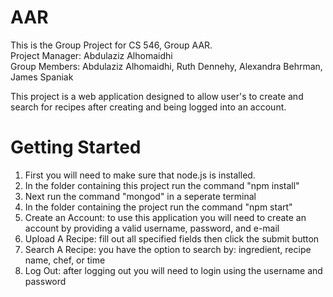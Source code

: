 # AAR

This is the Group Project for CS 546, Group AAR. <br />
Project Manager: Abdulaziz Alhomaidhi <br />
Group Members: Abdulaziz Alhomaidhi, Ruth Dennehy, Alexandra Behrman, James Spaniak <br />

This project is a web application designed to allow user's to create and search for recipes after creating and being logged into an account.

# Getting Started
1. First you will need to make sure that node.js is installed.
2. In the folder containing this project run the command "npm install"
3. Next run the command "mongod" in a seperate terminal 
4. In the folder containing the project run the command "npm start"
5. Create an Account: to use this application you will need to create an account by providing a valid username, password, and e-mail 
6. Upload A Recipe: fill out all specified fields then click the submit button
7. Search A Recipe: you have the option to search by: ingredient, recipe name, chef, or time
8. Log Out: after logging out you will need to login using the username and password

